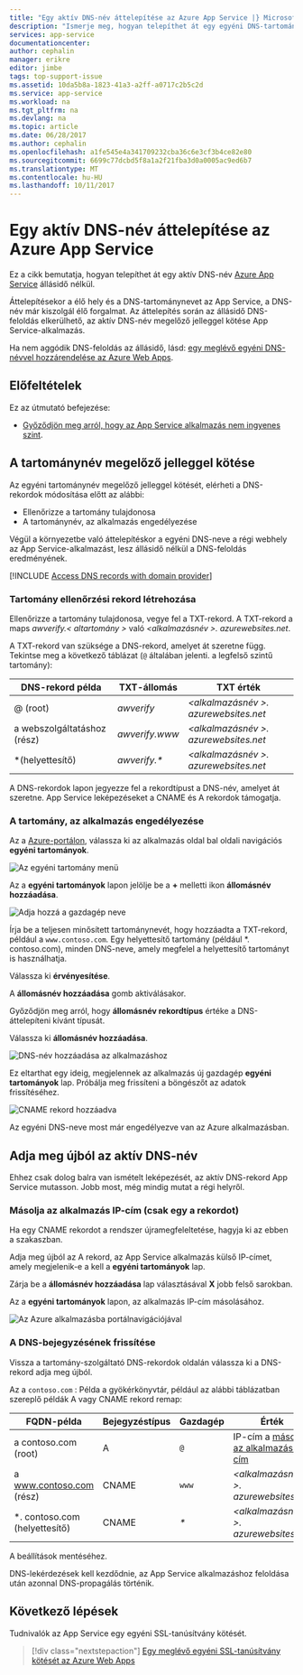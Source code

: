 ```yaml
---
title: "Egy aktív DNS-név áttelepítése az Azure App Service |} Microsoft Docs"
description: "Ismerje meg, hogyan telepíthet át egy egyéni DNS-tartománynév, amely már hozzá van rendelve egy élő webhelyet az Azure App Service állásidő nélkül."
services: app-service
documentationcenter: 
author: cephalin
manager: erikre
editor: jimbe
tags: top-support-issue
ms.assetid: 10da5b8a-1823-41a3-a2ff-a0717c2b5c2d
ms.service: app-service
ms.workload: na
ms.tgt_pltfrm: na
ms.devlang: na
ms.topic: article
ms.date: 06/28/2017
ms.author: cephalin
ms.openlocfilehash: a1fe545e4a341709232cba36c6e3cf3b4ce82e80
ms.sourcegitcommit: 6699c77dcbd5f8a1a2f21fba3d0a0005ac9ed6b7
ms.translationtype: MT
ms.contentlocale: hu-HU
ms.lasthandoff: 10/11/2017
---
```

# <a name="migrate-an-active-dns-name-to-azure-app-service"></a>Egy aktív DNS-név áttelepítése az Azure App Service

Ez a cikk bemutatja, hogyan telepíthet át egy aktív DNS-név [Azure App Service](../app-service/app-service-web-overview.md) állásidő nélkül.

Áttelepítésekor a élő hely és a DNS-tartománynevet az App Service, a DNS-név már kiszolgál élő forgalmat. Az áttelepítés során az állásidő DNS-feloldás elkerülhető, az aktív DNS-név megelőző jelleggel kötése App Service-alkalmazás.

Ha nem aggódik DNS-feloldás az állásidő, lásd: [egy meglévő egyéni DNS-névvel hozzárendelése az Azure Web Apps](app-service-web-tutorial-custom-domain.md).

## <a name="prerequisites"></a>Előfeltételek

Ez az útmutató befejezése:

- [Győződjön meg arról, hogy az App Service alkalmazás nem ingyenes szint](app-service-web-tutorial-custom-domain.md#checkpricing).

## <a name="bind-the-domain-name-preemptively"></a>A tartománynév megelőző jelleggel kötése

Az egyéni tartománynév megelőző jelleggel kötését, elérheti a DNS-rekordok módosítása előtt az alábbi:

- Ellenőrizze a tartomány tulajdonosa
- A tartománynév, az alkalmazás engedélyezése

Végül a környezetbe való áttelepítéskor a egyéni DNS-neve a régi webhely az App Service-alkalmazást, lesz állásidő nélkül a DNS-feloldás eredményének.

[!INCLUDE [Access DNS records with domain provider](../../includes/app-service-web-access-dns-records.md)]

### <a name="create-domain-verification-record"></a>Tartomány ellenőrzési rekord létrehozása

Ellenőrizze a tartomány tulajdonosa, vegye fel a TXT-rekord. A TXT-rekord a maps _awverify.&lt; altartomány >_ való  _&lt;alkalmazásnév >. azurewebsites.net_. 

A TXT-rekord van szüksége a DNS-rekord, amelyet át szeretne függ. Tekintse meg a következő táblázat (`@` általában jelenti. a legfelső szintű tartomány):  

| DNS-rekord példa | TXT-állomás | TXT érték |
| - | - | - |
| @ (root) | _awverify_ | _&lt;alkalmazásnév >. azurewebsites.net_ |
| a webszolgáltatáshoz (rész) | _awverify.www_ | _&lt;alkalmazásnév >. azurewebsites.net_ |
| \*(helyettesítő) | _awverify.\*_ | _&lt;alkalmazásnév >. azurewebsites.net_ |

A DNS-rekordok lapon jegyezze fel a rekordtípust a DNS-név, amelyet át szeretne. App Service leképezéseket a CNAME és A rekordok támogatja.

### <a name="enable-the-domain-for-your-app"></a>A tartomány, az alkalmazás engedélyezése

Az a [Azure-portálon](https://portal.azure.com), válassza ki az alkalmazás oldal bal oldali navigációs **egyéni tartományok**. 

![Az egyéni tartomány menü](./media/app-service-web-tutorial-custom-domain/custom-domain-menu.png)

Az a **egyéni tartományok** lapon jelölje be a  **+**  melletti ikon **állomásnév hozzáadása**.

![Adja hozzá a gazdagép neve](./media/app-service-web-tutorial-custom-domain/add-host-name-cname.png)

Írja be a teljesen minősített tartománynevét, hogy hozzáadta a TXT-rekord, például a `www.contoso.com`. Egy helyettesítő tartomány (például \*. contoso.com), minden DNS-neve, amely megfelel a helyettesítő tartományt is használhatja. 

Válassza ki **érvényesítése**.

A **állomásnév hozzáadása** gomb aktiválásakor. 

Győződjön meg arról, hogy **állomásnév rekordtípus** értéke a DNS-áttelepíteni kívánt típusát.

Válassza ki **állomásnév hozzáadása**.

![DNS-név hozzáadása az alkalmazáshoz](./media/app-service-web-tutorial-custom-domain/validate-domain-name-cname.png)

Ez eltarthat egy ideig, megjelennek az alkalmazás új gazdagép **egyéni tartományok** lap. Próbálja meg frissíteni a böngészőt az adatok frissítéséhez.

![CNAME rekord hozzáadva](./media/app-service-web-tutorial-custom-domain/cname-record-added.png)

Az egyéni DNS-neve most már engedélyezve van az Azure alkalmazásban. 

## <a name="remap-the-active-dns-name"></a>Adja meg újból az aktív DNS-név

Ehhez csak dolog balra van ismételt leképezését, az aktív DNS-rekord App Service mutasson. Jobb most, még mindig mutat a régi helyről.

<a name="info"></a>

### <a name="copy-the-apps-ip-address-a-record-only"></a>Másolja az alkalmazás IP-cím (csak egy a rekordot)

Ha egy CNAME rekordot a rendszer újramegfeleltetése, hagyja ki az ebben a szakaszban. 

Adja meg újból az A rekord, az App Service alkalmazás külső IP-címet, amely megjelenik-e a kell a **egyéni tartományok** lap.

Zárja be a **állomásnév hozzáadása** lap választásával **X** jobb felső sarokban. 

Az a **egyéni tartományok** lapon, az alkalmazás IP-cím másolásához.

![Az Azure alkalmazásba portálnavigációjával](./media/app-service-web-tutorial-custom-domain/mapping-information.png)

### <a name="update-the-dns-record"></a>A DNS-bejegyzésének frissítése

Vissza a tartomány-szolgáltató DNS-rekordok oldalán válassza ki a DNS-rekord adja meg újból.

Az a `contoso.com` : Példa a gyökérkönyvtár, például az alábbi táblázatban szereplő példák A vagy CNAME rekord remap: 

| FQDN-példa | Bejegyzéstípus | Gazdagép | Érték |
| - | - | - | - |
| a contoso.com (root) | A | `@` | IP-cím a [másolja az alkalmazás IP-cím](#info) |
| a www.contoso.com (rész) | CNAME | `www` | _&lt;alkalmazásnév >. azurewebsites.net_ |
| \*. contoso.com (helyettesítő) | CNAME | _\*_ | _&lt;alkalmazásnév >. azurewebsites.net_ |

A beállítások mentéséhez.

DNS-lekérdezések kell kezdődnie, az App Service alkalmazáshoz feloldása után azonnal DNS-propagálás történik.

## <a name="next-steps"></a>Következő lépések

Tudnivalók az App Service egy egyéni SSL-tanúsítvány kötését.

> [!div class="nextstepaction"]
> [Egy meglévő egyéni SSL-tanúsítvány kötését az Azure Web Apps](app-service-web-tutorial-custom-ssl.md)
